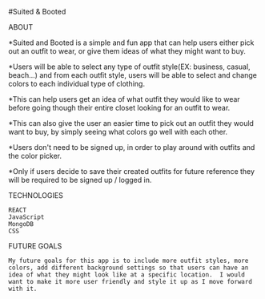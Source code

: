 #Suited & Booted

ABOUT

*Suited and Booted is a simple and fun app that can help users either pick out an outfit to wear, or give them ideas of what they might want to buy.

*Users will be able to select any type of outfit style(EX: business, casual, beach...) and from each outfit style, users will be able to select and change colors to each individual type of clothing. 

*This can help users get an idea of what outfit they would like to wear before going though their entire closet looking for an outfit to wear.

*This can also give the user an easier time to pick out an outfit they would want to buy, by simply seeing what colors go well with each other.

*Users don't need to be signed up, in order to play around with outfits and the color picker.  

*Only if users decide to save their created outfits for future reference they will be required to be signed up / logged in.

TECHNOLOGIES

	REACT
	JavaScript
	MongoDB
	CSS
		
	
FUTURE GOALS
	
	My future goals for this app is to include more outfit styles, more colors, add different background settings so that users can have an idea of what they might look like at a specific location.  I would want to make it more user friendly and style it up as I move forward with it.
